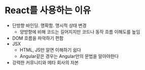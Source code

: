 # React를 사용하는 이유

- 단방향 바인딩. 명확함. 명시적 상태 변경
  - 양방향에 비해 코드는 길어지지만 코드나 동작 흐름 이해도를 높임
- DOM 흐름을 파악하기 편함
- JSX
  - HTML, JS만 알면 이해하기 쉽다
  - Angular같은 경우는 Angular만의 문법을 알아야한다
- 강력한 커뮤니티와 메타 회사의 자본

